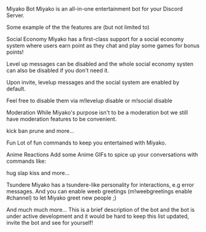 Miyako Bot
Miyako is an all-in-one entertainment bot for your Discord Server.

Some example of the the features are (but not limited to)

Social Economy
Miyako has a first-class support for a social economy system where users earn point as they chat and play some games for bonus points!

Level up messages can be disabled and the whole social economy systen can also be disabled if you don't need it.

Upon invite, levelup messages and the social system are enabled by default.

Feel free to disable them via m!levelup disable or m!social disable

Moderation
While Miyako's purpose isn't to be a moderation bot we still have moderation features to be convenient.

kick
ban
prune
and more...

Fun
Lot of fun commands to keep you entertained with Miyako.

Anime Reactions
Add some Anime GIFs to spice up your conversations with commands like:

hug
slap
kiss
and more...

Tsundere
Miyako has a tsundere-like personality for interactions, e.g error messages. And you can enable weeb greetings (m!weebgreetings enable #channel) to let Miyako greet new people ;)

And much much more... This is a brief description of the bot and the bot is under active development and it would be hard to keep this list updated, invite the bot and see for yourself!